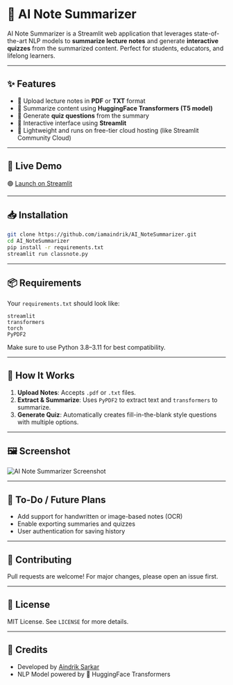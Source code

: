 
# 🧠 AI Note Summarizer

AI Note Summarizer is a Streamlit web application that leverages state-of-the-art NLP models to **summarize lecture notes** and generate **interactive quizzes** from the summarized content. Perfect for students, educators, and lifelong learners.

---

## ✨ Features

- 📄 Upload lecture notes in **PDF** or **TXT** format
- 🧠 Summarize content using **HuggingFace Transformers (T5 model)**
- 📝 Generate **quiz questions** from the summary
- 🎯 Interactive interface using **Streamlit**
- 🔐 Lightweight and runs on free-tier cloud hosting (like Streamlit Community Cloud)

---

## 🚀 Live Demo

🟢 [Launch on Streamlit](https://ai-note-summary.streamlit.app/)  


---

## 📥 Installation

```bash
git clone https://github.com/iamaindrik/AI_NoteSummarizer.git
cd AI_NoteSummarizer
pip install -r requirements.txt
streamlit run classnote.py
```

---

## 📦 Requirements

Your `requirements.txt` should look like:

```
streamlit
transformers
torch
PyPDF2
```

Make sure to use Python 3.8–3.11 for best compatibility.

---

## 🧪 How It Works

1. **Upload Notes**: Accepts `.pdf` or `.txt` files.
2. **Extract & Summarize**: Uses `PyPDF2` to extract text and `transformers` to summarize.
3. **Generate Quiz**: Automatically creates fill-in-the-blank style questions with multiple options.

---

## 🖼️ Screenshot

![AI Note Summarizer Screenshot](https://i.ibb.co/Gvjq3MbR/Screenshot-2025-05-31-091437.png)

---

## 📌 To-Do / Future Plans

- Add support for handwritten or image-based notes (OCR)
- Enable exporting summaries and quizzes
- User authentication for saving history

---

## 🤝 Contributing

Pull requests are welcome! For major changes, please open an issue first.

---

## 📄 License

MIT License. See `LICENSE` for more details.

---

## 🙌 Credits

- Developed by [Aindrik Sarkar](https://github.com/iamaindrik)
- NLP Model powered by 🤗 HuggingFace Transformers
